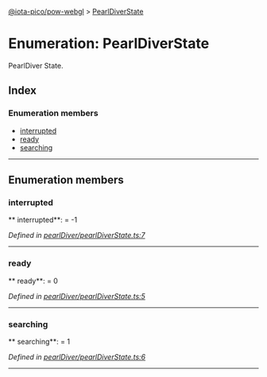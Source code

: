 [@iota-pico/pow-webgl](../README.md) > [PearlDiverState](../enums/pearldiverstate.md)

# Enumeration: PearlDiverState

PearlDiver State.

## Index

### Enumeration members

* [interrupted](pearldiverstate.md#interrupted)
* [ready](pearldiverstate.md#ready)
* [searching](pearldiverstate.md#searching)

---

## Enumeration members

<a id="interrupted"></a>

###  interrupted

** interrupted**:    =  -1

*Defined in [pearlDiver/pearlDiverState.ts:7](https://github.com/iota-pico/pow-webgl/blob/88851ef/src/pearlDiver/pearlDiverState.ts#L7)*

___

<a id="ready"></a>

###  ready

** ready**:    = 0

*Defined in [pearlDiver/pearlDiverState.ts:5](https://github.com/iota-pico/pow-webgl/blob/88851ef/src/pearlDiver/pearlDiverState.ts#L5)*

___

<a id="searching"></a>

###  searching

** searching**:    = 1

*Defined in [pearlDiver/pearlDiverState.ts:6](https://github.com/iota-pico/pow-webgl/blob/88851ef/src/pearlDiver/pearlDiverState.ts#L6)*

___

